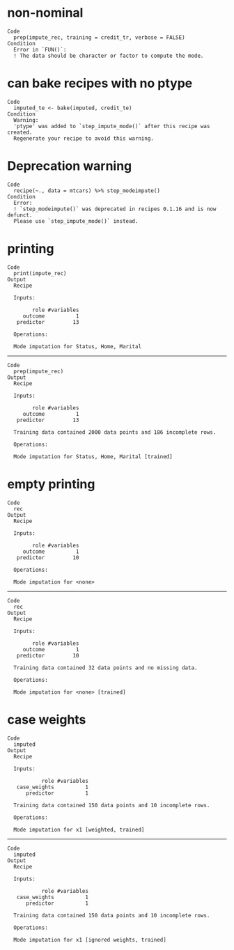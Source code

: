 # non-nominal

    Code
      prep(impute_rec, training = credit_tr, verbose = FALSE)
    Condition
      Error in `FUN()`:
      ! The data should be character or factor to compute the mode.

# can bake recipes with no ptype

    Code
      imputed_te <- bake(imputed, credit_te)
    Condition
      Warning:
      'ptype' was added to `step_impute_mode()` after this recipe was created.
      Regenerate your recipe to avoid this warning.

# Deprecation warning

    Code
      recipe(~., data = mtcars) %>% step_modeimpute()
    Condition
      Error:
      ! `step_modeimpute()` was deprecated in recipes 0.1.16 and is now defunct.
      Please use `step_impute_mode()` instead.

# printing

    Code
      print(impute_rec)
    Output
      Recipe
      
      Inputs:
      
            role #variables
         outcome          1
       predictor         13
      
      Operations:
      
      Mode imputation for Status, Home, Marital

---

    Code
      prep(impute_rec)
    Output
      Recipe
      
      Inputs:
      
            role #variables
         outcome          1
       predictor         13
      
      Training data contained 2000 data points and 186 incomplete rows. 
      
      Operations:
      
      Mode imputation for Status, Home, Marital [trained]

# empty printing

    Code
      rec
    Output
      Recipe
      
      Inputs:
      
            role #variables
         outcome          1
       predictor         10
      
      Operations:
      
      Mode imputation for <none>

---

    Code
      rec
    Output
      Recipe
      
      Inputs:
      
            role #variables
         outcome          1
       predictor         10
      
      Training data contained 32 data points and no missing data.
      
      Operations:
      
      Mode imputation for <none> [trained]

# case weights

    Code
      imputed
    Output
      Recipe
      
      Inputs:
      
               role #variables
       case_weights          1
          predictor          1
      
      Training data contained 150 data points and 10 incomplete rows. 
      
      Operations:
      
      Mode imputation for x1 [weighted, trained]

---

    Code
      imputed
    Output
      Recipe
      
      Inputs:
      
               role #variables
       case_weights          1
          predictor          1
      
      Training data contained 150 data points and 10 incomplete rows. 
      
      Operations:
      
      Mode imputation for x1 [ignored weights, trained]

